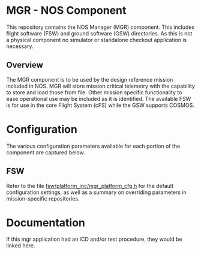 # MGR - NOS Component
This repository contains the NOS Manager (MGR) component.
This includes flight software (FSW) and ground software (GSW) directories.
As this is not a physical component no simulator or standalone checkout application is necessary.

## Overview
The MGR component is to be used by the design reference mission included in NOS.
MGR will store mission critical telemetry with the capability to store and load those from file.
Other mission specific functionality to ease operational use may be included as it is identified.
The available FSW is for use in the core Flight System (cFS) while the GSW supports COSMOS.


# Configuration
The various configuration parameters available for each portion of the component are captured below.

## FSW
Refer to the file [fsw/platform_inc/mgr_platform_cfg.h](fsw/platform_inc/mgr_platform_cfg.h) for the default
configuration settings, as well as a summary on overriding parameters in mission-specific repositories.


# Documentation
If this mgr application had an ICD and/or test procedure, they would be linked here.
